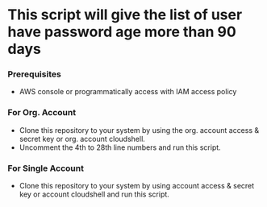 # This script will give the list of user have password age more than 90 days

### Prerequisites
- AWS console or programmatically access with IAM access policy

### For Org. Account
- Clone this repository to your system by using the org. account access & secret key or org. account cloudshell.
- Uncomment the 4th to 28th line numbers and run this script.

### For Single Account
- Clone this repository to your system by using account access & secret key or account cloudshell and run this script.
